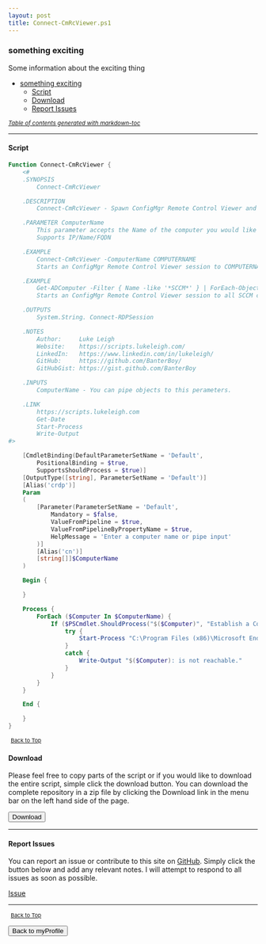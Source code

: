 ```yaml
---
layout: post
title: Connect-CmRcViewer.ps1
---
```


### something exciting

Some information about the exciting thing

- [something exciting](#something-exciting)
  - [Script](#script)
  - [Download](#download)
  - [Report Issues](#report-issues)

<small><i><a href='http://ecotrust-canada.github.io/markdown-toc/'>Table of contents generated with markdown-toc</a></i></small>

---

#### Script

```powershell
Function Connect-CmRcViewer {
	<#
	.SYNOPSIS
		Connect-CmRcViewer

	.DESCRIPTION
		Connect-CmRcViewer - Spawn ConfigMgr Remote Control Viewer and launches a session to a remote computer.

	.PARAMETER ComputerName
		This parameter accepts the Name of the computer you would like to connect to.
		Supports IP/Name/FQDN

	.EXAMPLE
		Connect-CmRcViewer -ComputerName COMPUTERNAME
		Starts an ConfigMgr Remote Control Viewer session to COMPUTERNAME

	.EXAMPLE
		Get-ADComputer -Filter { Name -like '*SCCM*' } | ForEach-Object -Process { Connect-CmRcViewer -ComputerName $_.DNSHostName }
		Starts an ConfigMgr Remote Control Viewer session to all SCCM computers in Active Directory

	.OUTPUTS
		System.String. Connect-RDPSession

	.NOTES
		Author:     Luke Leigh
		Website:    https://scripts.lukeleigh.com/
		LinkedIn:   https://www.linkedin.com/in/lukeleigh/
		GitHub:     https://github.com/BanterBoy/
		GitHubGist: https://gist.github.com/BanterBoy

	.INPUTS
		ComputerName - You can pipe objects to this perameters.

	.LINK
		https://scripts.lukeleigh.com
		Get-Date
		Start-Process
		Write-Output
#>

	[CmdletBinding(DefaultParameterSetName = 'Default',
		PositionalBinding = $true,
		SupportsShouldProcess = $true)]
	[OutputType([string], ParameterSetName = 'Default')]
	[Alias('crdp')]
	Param
	(
		[Parameter(ParameterSetName = 'Default',
			Mandatory = $false,
			ValueFromPipeline = $true,
			ValueFromPipelineByPropertyName = $true,
			HelpMessage = 'Enter a computer name or pipe input'
		)]
		[Alias('cn')]
		[string[]]$ComputerName
	)

	Begin {

	}

	Process {
		ForEach ($Computer In $ComputerName) {
			If ($PSCmdlet.ShouldProcess("$($Computer)", "Establish a ConfigMgr Remote Control Viewer connection")) {
				try {
					Start-Process "C:\Program Files (x86)\Microsoft Endpoint Manager\AdminConsole\bin\i386\CmRcViewer.exe" -ArgumentList "$Computer"
				}
				catch {
					Write-Output "$($Computer): is not reachable."
				}
			}
		}
	}

	End {

	}
}

```

<span style="font-size:11px;"><a href="#"><i class="fas fa-caret-up" aria-hidden="true" style="color: white; margin-right:5px;"></i>Back to Top</a></span>

#### Download

Please feel free to copy parts of the script or if you would like to download the entire script, simple click the download button. You can download the complete repository in a zip file by clicking the Download link in the menu bar on the left hand side of the page.

<button class="btn" type="submit" onclick="window.open('/PowerShell/functions/myProfile/Connect-CmRcViewer.ps1')">
    <i class="fa fa-cloud-download-alt">
    </i>
        Download
</button>

---

#### Report Issues

You can report an issue or contribute to this site on <a href="https://github.com/BanterBoy/scripts-blog/issues">GitHub</a>. Simply click the button below and add any relevant notes. I will attempt to respond to all issues as soon as possible.

<!-- Place this tag where you want the button to render. -->

<a class="github-button" href="https://github.com/BanterBoy/scripts-blog/issues/new?title=Connect-CmRcViewer.ps1&body=There is a problem with this function. Please find details below." data-show-count="true" aria-label="Issue BanterBoy/scripts-blog on GitHub">Issue</a>

---

<span style="font-size:11px;"><a href="#"><i class="fas fa-caret-up" aria-hidden="true" style="color: white; margin-right:5px;"></i>Back to Top</a></span>

<a href="/menu/_pages/myProfile.html">
    <button class="btn">
        <i class='fas fa-reply'>
        </i>
            Back to myProfile
    </button>
</a>

[1]: http://ecotrust-canada.github.io/markdown-toc
[2]: https://github.com/googlearchive/code-prettify
